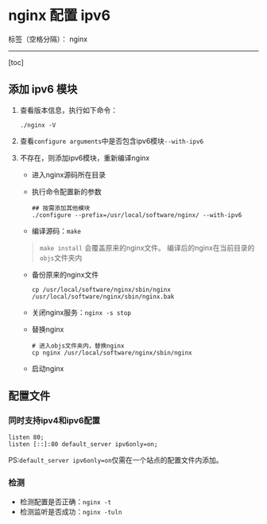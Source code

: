 # nginx 配置 ipv6

标签（空格分隔）： nginx

---

[toc]

## 添加 ipv6 模块

1. 查看版本信息，执行如下命令：

    ```
    ./nginx -V
    ```

1. 查看`configure arguments`中是否包含ipv6模块`--with-ipv6`

1. 不存在，则添加ipv6模块，重新编译nginx
    - 进入nginx源码所在目录
    - 执行命令配置新的参数

        ```
        ## 按需添加其他模块
        ./configure --prefix=/usr/local/software/nginx/ --with-ipv6
        ```
    - 编译源码：`make`
    > `make install` 会覆盖原来的nginx文件。
    > 编译后的nginx在当前目录的`objs`文件夹内
    - 备份原来的nginx文件
    
        ```
        cp /usr/local/software/nginx/sbin/nginx /usr/local/software/nginx/sbin/nginx.bak
        ```
    - 关闭nginx服务：`nginx -s stop`
    - 替换nginx
    
        ```
        # 进入objs文件夹内，替换nginx
        cp nginx /usr/local/software/nginx/sbin/nginx
        ```
    - 启动nginx
    
## 配置文件

### 同时支持ipv4和ipv6配置

```
listen 80;
listen [::]:80 default_server ipv6only=on;
```

PS:`default_server ipv6only=on`仅需在一个站点的配置文件内添加。

### 检测

- 检测配置是否正确：`nginx -t`
- 检测监听是否成功：`nginx -tuln`
